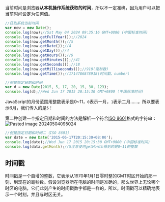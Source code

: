 当前时间是浏览器**从本机操作系统获取的时间**，所以不一定准确，因为用户可以把当前时间设定为任何值。
```js
//获取系统当前时间
var now = new Date();
console.log(now);//Sat May 04 2024 09:35:16 GMT+0800 (中国标准时间)
console.log(now.getFullYear());//2024
console.log(now.getMonth());//5
console.log(now.getDate());//4
console.log(now.getDay());//4
console.log(now.getHours());//9
console.log(now.getMinutes());//41
console.log(now.getSeconds());//18
console.log(now.getMilliseconds());//918(毫秒数)
console.log(now.getTime());//1714786878918(时间戳，number)
```

```js
//创建指定日期和时间
var d = new Date(2015, 5, 17, 20, 15, 30, 123);
console.log(d);//Wed Jun 17 2015 20:15:30 GMT+0800 (中国标准时间)
```
JavaScript的月份范围用整数表示是0~11，`0`表示一月，`1`表示二月……，所以要表示6月，我们传入的是`5`！

第二种创建一个指定日期和时间的方法是解析一个符合[ISO 8601](http://www.w3.org/TR/NOTE-datetime)格式的字符串：
![Pasted image 20240504095024](https://obsidian-1326430649.cos.ap-chongqing.myqcloud.com/pic/202405080033944.png)
```js
//创建指定日期和时间二（ISO 8601）
var date = new Date('2015-06-17T20:15:30+08:00');
console.log(date);//Wed Jun 17 2015 20:15:30 GMT+0800 (中国标准时间)
console.log(data.getMonth);//5注意使用getMonth得到的是0~11的整数
```

## 时间戳

时间戳是一个自增的整数，它表示从1970年1月1日零时整的GMT时区开始的那一刻，到现在的毫秒数。假设浏览器所在电脑的时间是准确的，那么世界上无论哪个时区的电脑，它们此刻产生的时间戳数字都是一样的，所以，时间戳可以精确地表示一个时刻，并且与时区无关。

